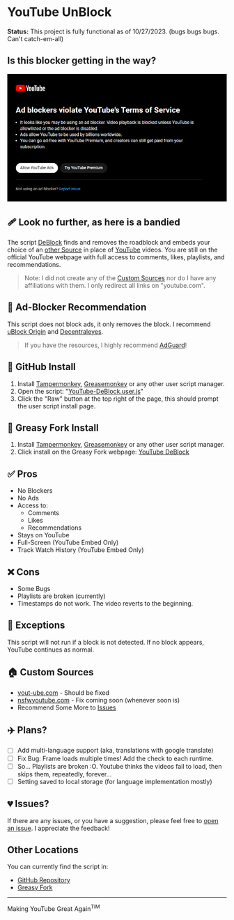 # YouTube UnBlock

**Status:** This project is fully functional as of 10/27/2023. (bugs bugs bugs. Can't catch-em-all)

## Is this blocker getting in the way? 
![a rat](/img/YouTube-ad-blocker-not-experiment-dark.png)
<picture>
  <source  alt="a light RAT." media="(prefers-color-scheme: dark)" srcset="/img/YouTube-ad-blocker-not-experiment-dark.png">
  <source  alt="a dark RAT." media="(prefers-color-scheme: light)" srcset="/img/YouTube-ad-blocker-not-experiment.png">
</picture>

## 🩹 Look no further, as here is a bandied
The script [DeBlock](/YouTube-DeBlock.user.js) finds and removes the roadblock and embeds your choice of an [other Source](#custom-sources) in place of [YouTube](https://youtube.com) videos. You are still on the official YouTube webpage with full access to comments, likes, playlists, and recommendations.

>Note: I did not create any of the [Custom Sources](#custom-sources) nor do I have any affiliations with them. I only redirect all links on "youtube.com".

## 🚫 Ad-Blocker Recommendation  
This script does not block ads, it only removes the block. I recommend [uBlock Origin](https://github.com/gorhill/uBlock) and [Decentraleyes](https://chrome.google.com/webstore/detail/decentraleyes/ldpochfccmkkmhdbclfhpagapcfdljkj). 

>If you have the resources, I highly recommend [AdGuard](https://www.adguard.com/en/)!


## 📂 GitHub Install
1. Install [Tampermonkey](https://www.tampermonkey.net/), [Greasemonkey](https://addons.mozilla.org/en-US/firefox/addon/greasemonkey/) or any other user script manager.
2. Open the script: "[YouTube-DeBlock.user.js](/YouTube-DeBlock.user.js)"
3. Click the "Raw" button at the top right of the page, this should prompt the user script install page.

## 🍴 Greasy Fork Install
1. Install [Tampermonkey](https://www.tampermonkey.net/), [Greasemonkey](https://addons.mozilla.org/en-US/firefox/addon/greasemonkey/) or any other user script manager.
2. Click install on the Greasy Fork webpage: [YouTube DeBlock](https://greasyfork.org/en/scripts/477098-youtube-deblock)


✅ Pros
---
- No Blockers
- No Ads
- Access to:
  - Comments
  - Likes
  - Recommendations
- Stays on YouTube
- Full-Screen (YouTube Embed Only)
- Track Watch History (YouTube Embed Only)

❌ Cons
---
- Some Bugs
- Playlists are broken (currently)
- Timestamps do not work. The video reverts to the beginning.

## 🥫 Exceptions
This script will not run if a block is not detected. If no block appears, YouTube continues as normal.

## 🏠 Custom Sources
- [yout-ube.com](https://yout-ube.com) - Should be fixed
- [nsfwyoutube.com](https://nsfwyoutube.com) - Fix coming soon (whenever soon is)
- Recommend Some More to [Issues](https://github.com/YelloNolo/YouTube-UnBlock/issues/3)

## ✈️ Plans?
- [ ] Add multi-language support (aka, translations with google translate)
- [ ] Fix Bug: Frame loads multiple times! Add the check to each runtime. 
- [ ] So... Playlists are broken :O. Youtube thinks the videos fail to load, then skips them, repeatedly, forever...
- [ ] Setting saved to local storage (for language implementation mostly)

## 💔 Issues?
If there are any issues, or you have a suggestion, please feel free to [open an issue](https://github.com/YelloNolo/YouTube-UnBlock/issues). I appreciate the feedback!

## Other Locations
You can currently find the script in:
- [GitHub Repository](https://github.com/YelloNolo/YouTube-UnBlock/)
- [Greasy Fork](https://greasyfork.org/en/scripts/477098-youtube-deblock)

---

Making YouTube Great Again<sup>TIM</sup>